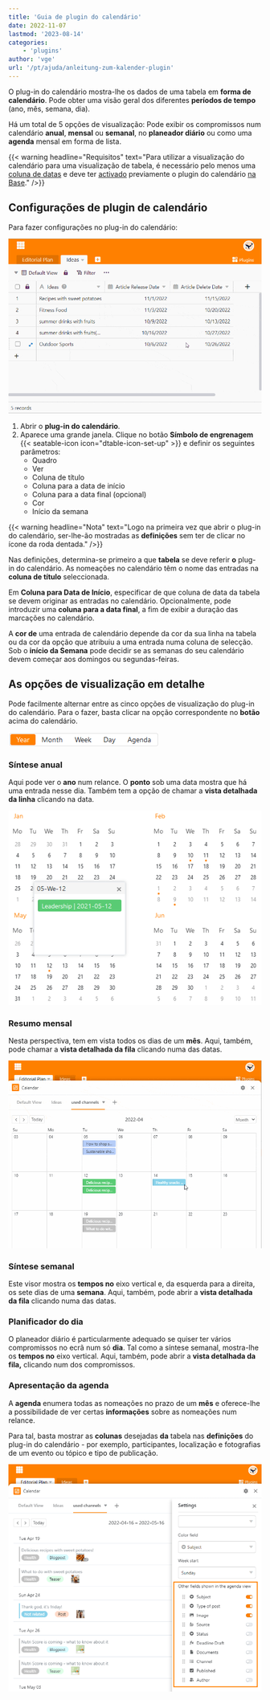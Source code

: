 ```yaml
---
title: 'Guia de plugin do calendário'
date: 2022-11-07
lastmod: '2023-08-14'
categories:
    - 'plugins'
author: 'vge'
url: '/pt/ajuda/anleitung-zum-kalender-plugin'
---
```


O plug-in do calendário mostra-lhe os dados de uma tabela em **forma de calendário**. Pode obter uma visão geral dos diferentes **períodos de tempo** (ano, mês, semana, dia).

Há um total de 5 opções de visualização: Pode exibir os compromissos num calendário **anual**, **mensal** ou **semanal**, no **planeador diário** ou como uma **agenda** mensal em forma de lista.

{{< warning  headline="Requisitos"  text="Para utilizar a visualização do calendário para uma visualização de tabela, é necessário pelo menos uma [coluna de datas](https://seatable.io/pt/docs/datum-dauer-und-personen/die-datum-spalte/) e deve ter [activado](https://seatable.io/pt/docs/arbeiten-mit-plugins/aktivieren-eines-plugins-in-einer-base/) previamente o plugin do calendário [na Base](https://seatable.io/pt/docs/arbeiten-mit-plugins/aktivieren-eines-plugins-in-einer-base/)." />}}

## Configurações de plugin de calendário

Para fazer configurações no plug-in do calendário:

![Instruções para o plugin do calendário](images/Anleitung-zum-Kalender-Plugin.gif)

1. Abrir o **plug-in do calendário**.
2. Aparece uma grande janela. Clique no botão **Símbolo de engrenagem** {{< seatable-icon icon="dtable-icon-set-up" >}} e definir os seguintes parâmetros:
    - Quadro
    - Ver
    - Coluna de título
    - Coluna para a data de início
    - Coluna para a data final (opcional)
    - Cor
    - Início da semana

{{< warning  headline="Nota"  text="Logo na primeira vez que abrir o plug-in do calendário, ser-lhe-ão mostradas as **definições** sem ter de clicar no ícone da roda dentada." />}}

Nas definições, determina-se primeiro a que **tabela** se deve referir **o** plug-in do calendário. As nomeações no calendário têm o nome das entradas na **coluna de título** seleccionada.

Em **Coluna para Data de Início**, especificar de que coluna de data da tabela se devem originar as entradas no calendário. Opcionalmente, pode introduzir uma **coluna para a data final**, a fim de exibir a duração das marcações no calendário.

A **cor de** uma entrada de calendário depende da cor da sua linha na tabela ou da cor da opção que atribuiu a uma entrada numa coluna de selecção. Sob o **início da Semana** pode decidir se as semanas do seu calendário devem começar aos domingos ou segundas-feiras.

## As opções de visualização em detalhe

Pode facilmente alternar entre as cinco opções de visualização do plug-in do calendário. Para o fazer, basta clicar na opção correspondente no **botão** acima do calendário.

![Opções de visualização do plug-in do calendário](images/Darstellungsoptionen-des-Kalender-Plugins.png)

### Síntese anual

Aqui pode ver o **ano** num relance. O **ponto** sob uma data mostra que há uma entrada nesse dia. Também tem a opção de chamar a **vista detalhada da linha** clicando na data.

![Visão geral do ano no plugin do calendário](images/Jahresueberblick-im-Kalender-Plugin.png)

### Resumo mensal

Nesta perspectiva, tem em vista todos os dias de um **mês**. Aqui, também, pode chamar a **vista detalhada da fila** clicando numa das datas.

![Vista do mês](images/monatsansicht.gif)

### Síntese semanal

Este visor mostra os **tempos no** eixo vertical e, da esquerda para a direita, os sete dias de uma **semana**. Aqui, também, pode abrir a **vista detalhada da fila** clicando numa das datas.

### Planificador do dia

O planeador diário é particularmente adequado se quiser ter vários compromissos no ecrã num só **dia**. Tal como a síntese semanal, mostra-lhe os **tempos no** eixo vertical. Aqui, também, pode abrir a **vista detalhada da fila,** clicando num dos compromissos.

### Apresentação da agenda

A **agenda** enumera todas as nomeações no prazo de um **mês** e oferece-lhe a possibilidade de ver certas **informações** sobre as nomeações num relance.

Para tal, basta mostrar as **colunas** desejadas **da** tabela nas **definições** do plug-in do calendário - por exemplo, participantes, localização e fotografias de um evento ou tópico e tipo de publicação.

![Definições de visualização da agenda](images/agenda-view-einstellungen.png)
